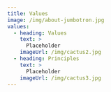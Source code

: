 ```yaml
---
title: Values
image: /img/about-jumbotron.jpg
values:
  - heading: Values
    text: >
      Placeholder
    imageUrl: /img/cactus2.jpg
  - heading: Principles
    text: >
      Placeholder
    imageUrl: /img/cactus3.jpg
---
```

